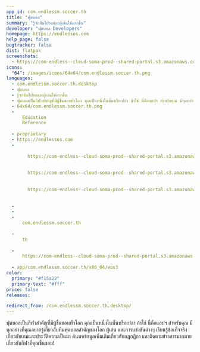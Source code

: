 ```yaml
---
app_id: com.endlessm.soccer.th
title: "ฟุตบอล"
summary: "รู้จักทีมโปรดและผู้เล่นให้มากขึ้น"
developer: "ฟุตบอล Developers"
homepage: https://endlessos.com
help_page: false
bugtracker: false
dist: flatpak
screenshots:
  - https://com-endless--cloud-soma-prod--shared-portal.s3.amazonaws.com/apps.295.screenshots.b4715a2b-a442-4b66-a366-254ebd8511f9_201810232113312424.png
icons:
  "64": /images/icons/64x64/com.endlessm.soccer.th.png
languages:
  - com.endlessm.soccer.th.desktop
  - ฟุตบอล
  - รู้จักทีมโปรดและผู้เล่นให้มากขึ้น
  - ฟุตบอลเป็นกีฬาสำคัญที่มีผู้ชื่นชอบทั่วโลก คุณเป็นหนึ่งในนั้นหรือเปล่า ถ้าใช่ นี่คือแอปฯ สำหรับคุณ มีทุกอย่างที่คุณอยากรู้เกี่ยวกับทีมฟุตบอลสำคัญของโลก ผู้เล่น และการแข่งขันต่างๆ เรียนรู้ข้อเท็จจริงเกี่ยวกับเกมและประวัติความเป็นมา ค้นพบข้อมูลเพิ่มเติมเกี่ยวกับกฎกฏิกา และติดตามข่าวสารมากมายเกี่ยวกับกีฬาที่คุณชื่นชอบ!
  - 64x64/com.endlessm.soccer.th.png
  - 
      Education
      Reference
    
  - proprietary
  - https://endlessos.com
  - 
      
        https://com-endless--cloud-soma-prod--shared-portal.s3.amazonaws.com/apps.295.screenshots.b4715a2b-a442-4b66-a366-254ebd8511f9_201810232113312424.png
      
      
        https://com-endless--cloud-soma-prod--shared-portal.s3.amazonaws.com/apps.295.screenshots.1da23068-64d1-4b87-be8a-2faabfb4c8b9_201810232113312424.png
      
      
        https://com-endless--cloud-soma-prod--shared-portal.s3.amazonaws.com/apps.295.screenshots.30c976e5-5c2e-4f4e-9368-ae761524fefe_201810232113312424.png
      
    
  - 
  - 
  - 
      com.endlessm.soccer.th
    
  - 
      th
    
  - 
      https://com-endless--cloud-soma-prod--shared-portal.s3.amazonaws.com/app.1390.appCenterThumbnail.10706154-2d0e-4d2b-aec3-3fd88cae2b03_201810232113421717.jpg
    
  - app/com.endlessm.soccer.th/x86_64/eos3
color:
  primary: "#f15a22"
  primary-text: "#fff"
price: false
releases:

redirect_from: /com.endlessm.soccer.th.desktop/
---
```


<p>ฟุตบอลเป็นกีฬาสำคัญที่มีผู้ชื่นชอบทั่วโลก คุณเป็นหนึ่งในนั้นหรือเปล่า ถ้าใช่ นี่คือแอปฯ สำหรับคุณ มีทุกอย่างที่คุณอยากรู้เกี่ยวกับทีมฟุตบอลสำคัญของโลก ผู้เล่น และการแข่งขันต่างๆ เรียนรู้ข้อเท็จจริงเกี่ยวกับเกมและประวัติความเป็นมา ค้นพบข้อมูลเพิ่มเติมเกี่ยวกับกฎกฏิกา และติดตามข่าวสารมากมายเกี่ยวกับกีฬาที่คุณชื่นชอบ!</p>